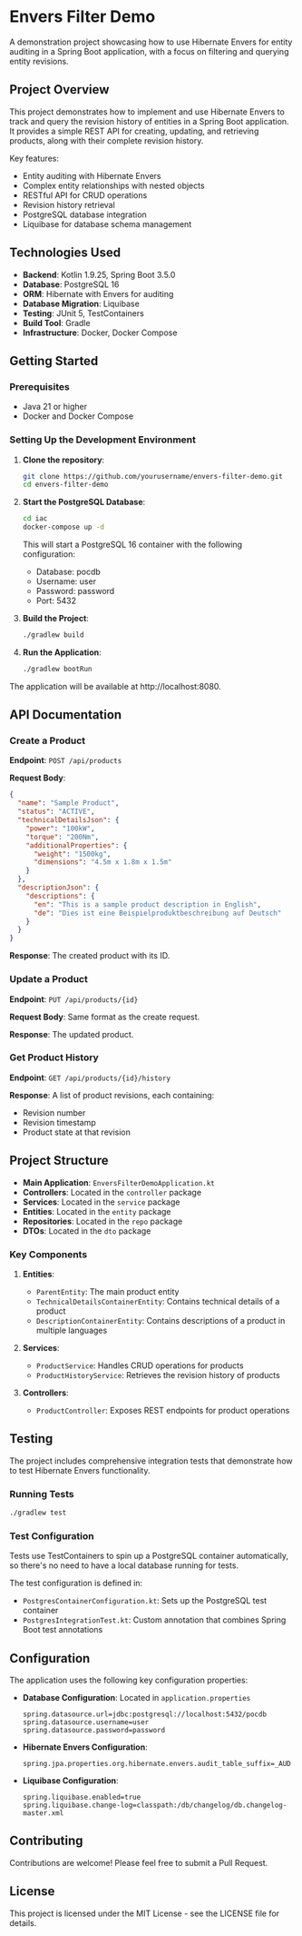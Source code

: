 # Envers Filter Demo

A demonstration project showcasing how to use Hibernate Envers for entity auditing in a Spring Boot application, with a focus on filtering and querying entity revisions.

## Project Overview

This project demonstrates how to implement and use Hibernate Envers to track and query the revision history of entities in a Spring Boot application. It provides a simple REST API for creating, updating, and retrieving products, along with their complete revision history.

Key features:
- Entity auditing with Hibernate Envers
- Complex entity relationships with nested objects
- RESTful API for CRUD operations
- Revision history retrieval
- PostgreSQL database integration
- Liquibase for database schema management

## Technologies Used

- **Backend**: Kotlin 1.9.25, Spring Boot 3.5.0
- **Database**: PostgreSQL 16
- **ORM**: Hibernate with Envers for auditing
- **Database Migration**: Liquibase
- **Testing**: JUnit 5, TestContainers
- **Build Tool**: Gradle
- **Infrastructure**: Docker, Docker Compose

## Getting Started

### Prerequisites

- Java 21 or higher
- Docker and Docker Compose

### Setting Up the Development Environment

1. **Clone the repository**:
   ```bash
   git clone https://github.com/yourusername/envers-filter-demo.git
   cd envers-filter-demo
   ```

2. **Start the PostgreSQL Database**:
   ```bash
   cd iac
   docker-compose up -d
   ```
   This will start a PostgreSQL 16 container with the following configuration:
   - Database: pocdb
   - Username: user
   - Password: password
   - Port: 5432

3. **Build the Project**:
   ```bash
   ./gradlew build
   ```

4. **Run the Application**:
   ```bash
   ./gradlew bootRun
   ```

The application will be available at http://localhost:8080.

## API Documentation

### Create a Product

**Endpoint**: `POST /api/products`

**Request Body**:
```json
{
  "name": "Sample Product",
  "status": "ACTIVE",
  "technicalDetailsJson": {
    "power": "100kW",
    "torque": "200Nm",
    "additionalProperties": {
      "weight": "1500kg",
      "dimensions": "4.5m x 1.8m x 1.5m"
    }
  },
  "descriptionJson": {
    "descriptions": {
      "en": "This is a sample product description in English",
      "de": "Dies ist eine Beispielproduktbeschreibung auf Deutsch"
    }
  }
}
```

**Response**: The created product with its ID.

### Update a Product

**Endpoint**: `PUT /api/products/{id}`

**Request Body**: Same format as the create request.

**Response**: The updated product.

### Get Product History

**Endpoint**: `GET /api/products/{id}/history`

**Response**: A list of product revisions, each containing:
- Revision number
- Revision timestamp
- Product state at that revision

## Project Structure

- **Main Application**: `EnversFilterDemoApplication.kt`
- **Controllers**: Located in the `controller` package
- **Services**: Located in the `service` package
- **Entities**: Located in the `entity` package
- **Repositories**: Located in the `repo` package
- **DTOs**: Located in the `dto` package

### Key Components

1. **Entities**:
   - `ParentEntity`: The main product entity
   - `TechnicalDetailsContainerEntity`: Contains technical details of a product
   - `DescriptionContainerEntity`: Contains descriptions of a product in multiple languages

2. **Services**:
   - `ProductService`: Handles CRUD operations for products
   - `ProductHistoryService`: Retrieves the revision history of products

3. **Controllers**:
   - `ProductController`: Exposes REST endpoints for product operations

## Testing

The project includes comprehensive integration tests that demonstrate how to test Hibernate Envers functionality.

### Running Tests

```bash
./gradlew test
```

### Test Configuration

Tests use TestContainers to spin up a PostgreSQL container automatically, so there's no need to have a local database running for tests.

The test configuration is defined in:
- `PostgresContainerConfiguration.kt`: Sets up the PostgreSQL test container
- `PostgresIntegrationTest.kt`: Custom annotation that combines Spring Boot test annotations

## Configuration

The application uses the following key configuration properties:

- **Database Configuration**: Located in `application.properties`
  ```properties
  spring.datasource.url=jdbc:postgresql://localhost:5432/pocdb
  spring.datasource.username=user
  spring.datasource.password=password
  ```

- **Hibernate Envers Configuration**:
  ```properties
  spring.jpa.properties.org.hibernate.envers.audit_table_suffix=_AUD
  ```

- **Liquibase Configuration**:
  ```properties
  spring.liquibase.enabled=true
  spring.liquibase.change-log=classpath:/db/changelog/db.changelog-master.xml
  ```

## Contributing

Contributions are welcome! Please feel free to submit a Pull Request.

## License

This project is licensed under the MIT License - see the LICENSE file for details.